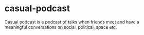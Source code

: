 # casual-podcast
Casual podcast is a podcast of talks when friends meet and have a meaningful conversations on social, political, space etc.
